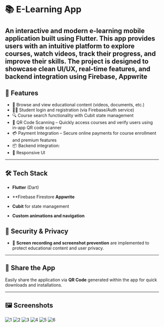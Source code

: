 # 📚 E-Learning App

An interactive and modern e-learning mobile application built using **Flutter**. This app provides users with an intuitive platform to explore courses, watch videos, track their progress, and improve their skills. The project is designed to showcase clean UI/UX, real-time features, and backend integration using **Firebase**, **Appwrite**
---

## 🚀 Features

- 📖 Browse and view educational content (videos, documents, etc.)
- 🧑‍🎓 Student login and registration (via Firebase/Auth service)
- 🔍 Course search functionality with Cubit state management
- 🔳 QR Code Scanning – Quickly access courses and verify users using in-app QR code scanner
- 💳 Payment Integration – Secure online payments for course enrollment and premium features
- 📦 Backend integration:
- 📱 Responsive UI 

---

## 🛠️ Tech Stack

- **Flutter** (Dart)
- **Firebase Firestore  **Appwrite**
- **Cubit** for state management

- **Custom animations and navigation**


## 🔐 Security & Privacy

- 🚫 **Screen recording and screenshot prevention** are implemented to protect educational content and user privacy.

---

## 📲 Share the App

Easily share the application via **QR Code** generated within the app for quick downloads and installations.

---

## 🖼️ Screenshots



![1](https://github.com/user-attachments/assets/c61c85bb-488b-455c-ba27-c4034d5e9807)
![2](https://github.com/user-attachments/assets/54be5496-c385-4966-a068-0a219a85673e)
![3](https://github.com/user-attachments/assets/a5e96e36-041c-45b6-a453-2c665a0a6265)
![4](https://github.com/user-attachments/assets/8fdb9e26-e37c-41f6-80fe-7cabc58c4b81)
![5](https://github.com/user-attachments/assets/cbfc994b-b508-413c-9108-cefd111b2119)
![6](https://github.com/user-attachments/assets/956c85e1-c256-4a8e-9c3c-921337b4f635)

